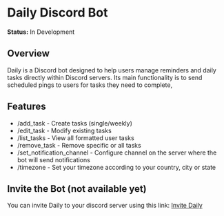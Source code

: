 # Daily Discord Bot

**Status:** In Development

## Overview
Daily is a Discord bot designed to help users manage reminders and daily tasks directly within Discord servers. Its main functionality is to send scheduled pings to users for tasks they need to complete,

## Features
- /add_task - Create tasks (single/weekly)
- /edit_task - Modify existing tasks
- /list_tasks - View all formatted user tasks
- /remove_task - Remove specific or all tasks
- /set_notification_channel - Configure channel on the server where the bot will send notifications
- /timezone - Set your timezone according to your country, city or state

## Invite the Bot (not available yet)

You can invite Daily to your discord server using this link:
[Invite Daily](https://discord.com/oauth2/authorize?client_id=1421912868034449458&permissions=2281786368&integration_type=0&scope=bot+applications.commands)

